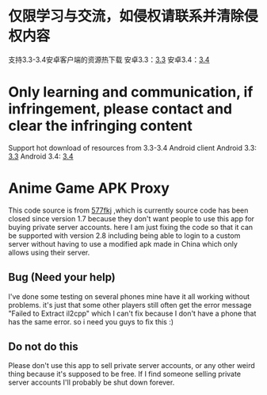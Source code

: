 # 仅限学习与交流，如侵权请联系并清除侵权内容
支持3.3-3.4安卓客户端的资源热下载
安卓3.3：[3.3](https://github.com/xlpmyxhdr/Launcher-Android/releases/tag/3.3.0)
安卓3.4：[3.4](https://github.com/xlpmyxhdr/Launcher-Android/releases/tag/3.4.0)

# Only learning and communication, if infringement, please contact and clear the infringing content
Support hot download of resources from 3.3-3.4 Android client
Android 3.3: [3.3](https://github.com/xlpmyxhdr/Launcher-Android/releases/tag/3.3.0)
Android 3.4: [3.4](https://github.com/xlpmyxhdr/Launcher-Android/releases/tag/3.4.0)


# Anime Game APK Proxy
This code source is from [577fkj](https://github.com/577fkj) ,which is currently source code has been closed since version 1.7 because they don't want people to use this app for buying private server accounts. here I am just fixing the code so that it can be supported with version 2.8 including being able to login to a custom server without having to use a modified apk made in China which only allows using their server.

## Bug (Need your help)
I've done some testing on several phones mine have it all working without problems. it's just that some other players still often get the error message "Failed to Extract il2cpp" which I can't fix because I don't have a phone that has the same error. so i need you guys to fix this :)

## Do not do this
Please don't use this app to sell private server accounts, or any other weird thing because it's supposed to be free. If I find someone selling private server accounts I'll probably be shut down forever.
